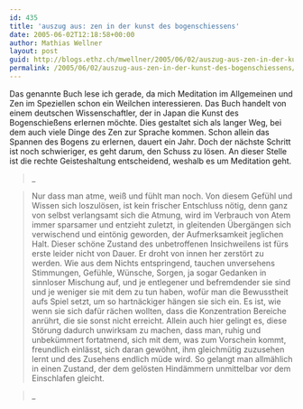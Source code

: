 ```yaml
---
id: 435
title: 'auszug aus: zen in der kunst des bogenschiessens'
date: 2005-06-02T12:18:58+00:00
author: Mathias Wellner
layout: post
guid: http://blogs.ethz.ch/mwellner/2005/06/02/auszug-aus-zen-in-der-kunst-des-bogenschiessens/
permalink: /2005/06/02/auszug-aus-zen-in-der-kunst-des-bogenschiessens/
---
```

Das genannte Buch lese ich gerade, da mich Meditation im Allgemeinen und Zen im Speziellen schon ein Weilchen interessieren. Das Buch handelt von einem deutschen Wissenschaftler, der in Japan die Kunst des Bogenschießens erlernen möchte. Dies gestaltet sich als langer Weg, bei dem auch viele Dinge des Zen zur Sprache kommen. Schon allein das Spannen des Bogens zu erlernen, dauert ein Jahr. Doch der nächste Schritt ist noch schwieriger, es geht darum, den Schuss zu lösen. An dieser Stelle ist die rechte Geisteshaltung entscheidend, weshalb es um Meditation geht. 

> _
  
> Nur dass man atme, weiß und fühlt man noch. Von diesem Gefühl und Wissen sich loszulösen, ist kein frischer Entschluss nötig, denn ganz von selbst verlangsamt sich die Atmung, wird im Verbrauch von Atem immer sparsamer und entzieht zuletzt, in gleitenden Übergängen sich verwischend und eintönig geworden, der Aufmerksamkeit jeglichen Halt. Dieser schöne Zustand des unbetroffenen Insichweilens ist fürs erste leider nicht von Dauer. Er droht von innen her zerstört zu werden. Wie aus dem Nichts entspringend, tauchen unversehens Stimmungen, Gefühle, Wünsche, Sorgen, ja sogar Gedanken in sinnloser Mischung auf, und je entlegener und befremdender sie sind und je weniger sie mit dem zu tun haben, wofür man die Bewusstheit aufs Spiel setzt, um so hartnäckiger hängen sie sich ein. Es ist, wie wenn sie sich dafür rächen wollten, dass die Konzentration Bereiche anrührt, die sie sonst nicht erreicht. Allein auch hier gelingt es, diese Störung dadurch unwirksam zu machen, dass man, ruhig und unbekümmert fortatmend, sich mit dem, was zum Vorschein kommt, freundlich einlässt, sich daran gewöhnt, ihm gleichmütig zuzusehen lernt und des Zusehens endlich müde wird. So gelangt man allmählich in einen Zustand, der dem gelösten Hindämmern unmittelbar vor dem Einschlafen gleicht.
  
>_